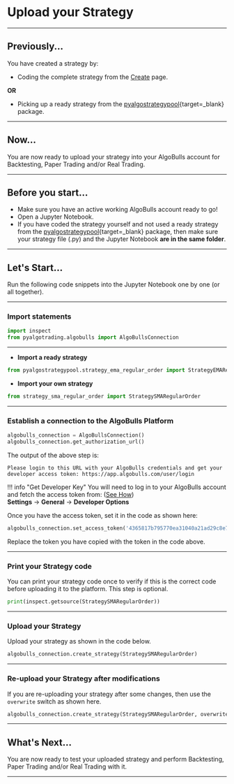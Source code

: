 # Upload your Strategy

---
## Previously...

You have created a strategy by:

* Coding the complete strategy from the [Create](programexample.md) page.

**OR**

* Picking up a ready strategy from the [pyalgostrategypool](https://github.com/algobulls/pyalgostrategypool){target=_blank} package.

---
## Now...
You are now ready to upload your strategy into your AlgoBulls account for Backtesting, Paper Trading and/or Real Trading. 

---
## Before you start...
* Make sure you have an active working AlgoBulls account ready to go!
* Open a Jupyter Notebook.
* If you have coded the strategy yourself and not used a ready strategy from the [pyalgostrategypool](https://github.com/algobulls/pyalgostrategypool){target=_blank} package, then make sure your strategy file (.py) and the Jupyter Notebook **are in the same folder**. 

---
## Let's Start...
Run the following code snippets into the Jupyter Notebook one by one (or all together).


---
### Import statements

```python
import inspect
from pyalgotrading.algobulls import AlgoBullsConnection
```

---
- **Import a ready strategy**
```python
from pyalgostrategypool.strategy_ema_regular_order import StrategyEMARegularOrder
```

- **Import your own strategy**
```python
from strategy_sma_regular_order import StrategySMARegularOrder
```

---
### Establish a connection to the AlgoBulls Platform

```python
algobulls_connection = AlgoBullsConnection()
algobulls_connection.get_authorization_url()
```
The output of the above step is:

`Please login to this URL with your AlgoBulls credentials and get your developer access token: https://app.algobulls.com/user/login`

!!! info "Get Developer Key"
    You will need to log in to your AlgoBulls account and fetch the access token from:  ([See How](https://algobulls.github.io/pyalgotrading/pyalgotrad/prerequisites/#algobulls-account]{target=_blank}))  
    **Settings** -> **General** -> **Developer Options**  
  
Once you have the access token, set it in the code as shown here:

```python
algobulls_connection.set_access_token('4365817b795770ea31040a21ad29c8e78b63ad88')
```
Replace the token you have copied with the token in the code above.

---
### Print your Strategy code
You can print your strategy code once to verify if this is the correct code before uploading it to the platform. This step is optional.
```python
print(inspect.getsource(StrategySMARegularOrder))
```

---
### Upload your Strategy
Upload your strategy as shown in the code below.
```python
algobulls_connection.create_strategy(StrategySMARegularOrder)
```

---
### Re-upload your Strategy after modifications
If you are re-uploading your strategy after some changes, then use the ```overwrite``` switch as shown here.
```python
algobulls_connection.create_strategy(StrategySMARegularOrder, overwrite=True)
```

---
## What's Next...
You are now ready to test your uploaded strategy and perform Backtesting, Paper Trading and/or Real Trading with it.

---
